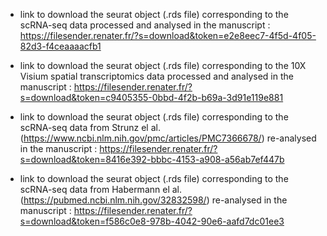 * link to download the seurat object (.rds file) corresponding to the scRNA-seq data processed and analysed in the manuscript : 
https://filesender.renater.fr/?s=download&token=e2e8eec7-4f5d-4f05-82d3-f4ceaaaacfb1

* link to download the seurat object (.rds file) corresponding to the 10X Visium spatial transcriptomics data processed and analysed in the manuscript : 
https://filesender.renater.fr/?s=download&token=c9405355-0bbd-4f2b-b69a-3d91e119e881

* link to download the seurat object (.rds file) corresponding to the scRNA-seq data from Strunz el al. (https://www.ncbi.nlm.nih.gov/pmc/articles/PMC7366678/) re-analysed in the manuscript : 
https://filesender.renater.fr/?s=download&token=8416e392-bbbc-4153-a908-a56ab7ef447b

* link to download the seurat object (.rds file) corresponding to the scRNA-seq data from Habermann el al. (https://pubmed.ncbi.nlm.nih.gov/32832598/) re-analysed in the manuscript :
https://filesender.renater.fr/?s=download&token=f586c0e8-978b-4042-90e6-aafd7dc01ee3
